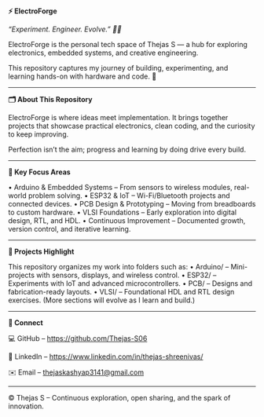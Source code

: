 **⚡ ElectroForge**

_“Experiment. Engineer. Evolve.” 🔧💡_

ElectroForge is the personal tech space of Thejas S — a hub for exploring electronics, embedded systems, and creative engineering.

This repository captures my journey of building, experimenting, and learning hands-on with hardware and code. 🚀
________________________________________
**🗂️ About This Repository**

ElectroForge is where ideas meet implementation.
It brings together projects that showcase practical electronics, clean coding, and the curiosity to keep improving.

Perfection isn’t the aim; progress and learning by doing drive every build.
________________________________________
**🌟 Key Focus Areas**

•	Arduino & Embedded Systems – From sensors to wireless modules, real-world problem solving.
•	ESP32 & IoT – Wi-Fi/Bluetooth projects and connected devices.
•	PCB Design & Prototyping – Moving from breadboards to custom hardware.
•	VLSI Foundations – Early exploration into digital design, RTL, and HDL.
•	Continuous Improvement – Documented growth, version control, and iterative learning.
________________________________________
**🔧 Projects Highlight**

This repository organizes my work into folders such as:
•	Arduino/ – Mini-projects with sensors, displays, and wireless control.
•	ESP32/ – Experiments with IoT and advanced microcontrollers.
•	PCB/ – Designs and fabrication-ready layouts.
•	VLSI/ – Foundational HDL and RTL design exercises.
(More sections will evolve as I learn and build.)
________________________________________
**🤝 Connect**

💻 GitHub – https://github.com/Thejas-S06

🔗 LinkedIn – https://www.linkedin.com/in/thejas-shreenivas/

✉️ Email – thejaskashyap3141@gmail.com

________________________________________
© Thejas S – Continuous exploration, open sharing, and the spark of innovation.
